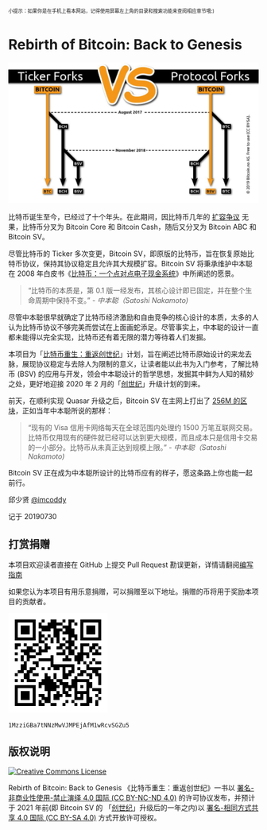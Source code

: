<sub><sup> 小提示：如果你是在手机上看本网站，记得使用屏幕左上角的目录和搜索功能来查阅相应章节哦:) </sup></sub>

# Rebirth of Bitcoin: Back to Genesis

![「比特币重生：重返创世纪」计划](images/bitcoin-forks.png)

比特币诞生至今，已经过了十个年头。在此期间，因比特币几年的 [扩容争议](http://www.bsvers.com/43.html) 无果，比特币分叉为 Bitcoin Core 和 Bitcoin Cash，随后又分叉为 Bitcoin ABC 和 Bitcoin SV。

尽管比特币的 Ticker 多次变更，Bitcoin SV，即原版的比特币，旨在恢复原始比特币协议，保持其协议稳定且允许其大规模扩容。Bitcoin SV 将秉承维护中本聪在 2008 年白皮书《[比特币：一个点对点电子现金系统](https://bitcoinsv.io/bitcoin/)》中所阐述的愿景。

> “比特币的本质是，第 0.1 版一经发布，其核心设计即已固定，并在整个生命周期中保持不变。” - <cite> 中本聪（Satoshi Nakamoto)</cite>

尽管中本聪很早就确定了比特币经济激励和自由竞争的核心设计的本质，太多的人认为比特币协议不够完美而尝试在上面画蛇添足。尽管事实上，中本聪的设计一直都未能得以完全实现，比特币还有着无限的潜力等待着人们发掘。

本项目为「[比特币重生：重返创世纪](https://github.com/imcoddy/rebirth-of-bitcoin)」计划，旨在阐述比特币原始设计的来龙去脉，展现协议稳定与去除人为限制的意义，让读者能以此书为入门参考，了解比特币 (BSV) 的应用与开发，领会中本聪设计的哲学思想，发掘其中鲜为人知的精妙之处，更好地迎接 2020 年 2 月的「[创世纪](https://bitcoinsv.io/2019/04/17/the-roadmap-to-genesis-part-1/)」升级计划的到来。

前天，在顺利实现 Quasar 升级之后，Bitcoin SV 在主网上打出了 [256M 的区块](https://blockchair.com/bitcoin-sv/block/593164)，正如当年中本聪所说的那样：

> “现有的 Visa 信用卡网络每天在全球范围内处理约 1500 万笔互联网交易。比特币仅用现有的硬件就已经可以达到更大规模，而且成本只是信用卡交易的一小部分。比特币从未真正达到规模上限。” - <cite> 中本聪（Satoshi Nakamoto)</cite>

Bitcoin SV 正在成为中本聪所设计的比特币应有的样子，愿这条路上你也能一起前行。

邱少贤 [@imcoddy](https://github.com/imcoddy)

记于 20190730

## 打赏捐赠

本项目欢迎读者直接在 GitHub 上提交 Pull Request 勘误更新，详情请翻阅[编写指南](./guide.md)

如果您认为本项目有用乐意捐赠，可以捐赠至以下地址。捐赠的币将用于奖励本项目的贡献者。

![打赏](/images/donation.png)
```
1MzziGBa7tNNzMwVJMPEjAfM1wRcvSGZu5
```

## 版权说明

[![Creative Commons License](https://mirrors.creativecommons.org/presskit/buttons/80x15/png/by-nc-nd.png)](https://creativecommons.org/licenses/by-nc-nd/4.0/deed.zh)

Rebirth of Bitcoin: Back to Genesis 《比特币重生：重返创世纪》一书以 [署名-非商业性使用-禁止演绎 4.0 国际 (CC BY-NC-ND 4.0)](https://creativecommons.org/licenses/by-nc-nd/4.0/deed.zh)  的许可协议发布，并预计于 2021 年前(即 Bitcoin SV 的 「[创世纪](https://bitcoinsv.io/2019/04/17/the-roadmap-to-genesis-part-1/)」升级后的一年之内)以 [署名-相同方式共享 4.0 国际 (CC BY-SA 4.0)](https://creativecommons.org/licenses/by-sa/4.0/deed.zh)  方式开放许可授权。
